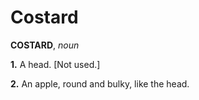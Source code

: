 # Costard

**COSTARD**, _noun_

**1.** A head. \[Not used.\]

**2.** An apple, round and bulky, like the head.